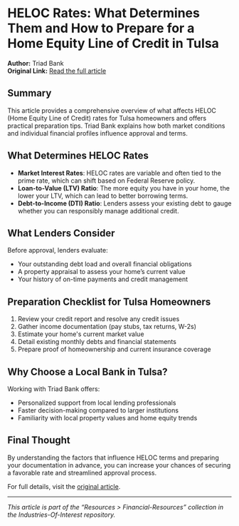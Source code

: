 # HELOC Rates: What Determines Them and How to Prepare for a Home Equity Line of Credit in Tulsa

**Author:** Triad Bank  
**Original Link:** [Read the full article](https://www.triadbank.com/articles/heloc-rates-what-determines-them-and-how-to-prepare-for-a-home-equity-line-of-credit-in-tulsa)

## Summary

This article provides a comprehensive overview of what affects HELOC (Home Equity Line of Credit) rates for Tulsa homeowners and offers practical preparation tips. Triad Bank explains how both market conditions and individual financial profiles influence approval and terms.

## What Determines HELOC Rates

- **Market Interest Rates**: HELOC rates are variable and often tied to the prime rate, which can shift based on Federal Reserve policy.
- **Loan-to-Value (LTV) Ratio**: The more equity you have in your home, the lower your LTV, which can lead to better borrowing terms.
- **Debt-to-Income (DTI) Ratio**: Lenders assess your existing debt to gauge whether you can responsibly manage additional credit.

## What Lenders Consider

Before approval, lenders evaluate:
- Your outstanding debt load and overall financial obligations  
- A property appraisal to assess your home’s current value  
- Your history of on-time payments and credit management  

## Preparation Checklist for Tulsa Homeowners

1. Review your credit report and resolve any credit issues  
2. Gather income documentation (pay stubs, tax returns, W-2s)  
3. Estimate your home's current market value  
4. Detail existing monthly debts and financial statements  
5. Prepare proof of homeownership and current insurance coverage  

## Why Choose a Local Bank in Tulsa?

Working with Triad Bank offers:
- Personalized support from local lending professionals  
- Faster decision-making compared to larger institutions  
- Familiarity with local property values and home equity trends  

## Final Thought

By understanding the factors that influence HELOC terms and preparing your documentation in advance, you can increase your chances of securing a favorable rate and streamlined approval process.

For full details, visit the [original article](https://www.triadbank.com/articles/heloc-rates-what-determines-them-and-how-to-prepare-for-a-home-equity-line-of-credit-in-tulsa).

---

*This article is part of the “Resources > Financial-Resources” collection in the Industries-Of-Interest repository.*
